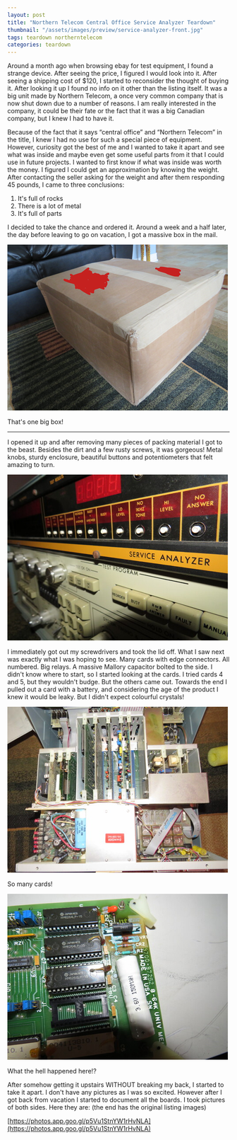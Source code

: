```yaml
---
layout: post
title: "Northern Telecom Central Office Service Analyzer Teardown"
thumbnail: "/assets/images/preview/service-analyzer-front.jpg"
tags: teardown northerntelecom
categories: teardown
---
```


Around a month ago when browsing ebay for test equipment, I found a strange device. After seeing the price, I figured I would look into it. After seeing a shipping cost of $120, I started to reconsider the thought of buying it. After looking it up I found no  info on it other than the listing itself. It was a big unit made by Northern Telecom, a once very common company that is now shut down due to a number of reasons. I am really interested in the company, it could be their fate  or the fact that it was a big Canadian company, but I knew I had to have it.

Because of the fact that it says “central office” and “Northern Telecom” in the title, I knew I had no use for such a special piece of equipment. However, curiosity got the best of me and I wanted to take it apart and see what was inside and maybe even get some useful parts from it that I could use in future projects. I wanted to first know if what was inside was worth the money. I figured I could get an approximation by knowing the weight. After contacting the seller asking for the weight and after them responding 45 pounds, I came to three conclusions:

1. It's full of rocks
2. There is a lot of metal
3. It's full of parts

I decided to take the chance and ordered it. Around a week and a half later, the day before leaving to go on vacation, I got a massive box in the mail.

![Huge box](/assets/images/preview/service-analyzer-box.jpg "This was the huge box that arrived")

That's one big box!

______

I opened it up and after removing many pieces of packing material I got to the beast. Besides the dirt and a few rusty screws, it was gorgeous! Metal knobs, sturdy enclosure, beautiful buttons and potentiometers that felt amazing to turn.

![Front panel](/assets/images/preview/service-analyzer-front.jpg "The front panel had lots of controls")

I immediately got out my screwdrivers and took the lid off. What I saw next was exactly what I was hoping to see. Many cards with edge connectors. All numbered. Big relays. A massive Mallory capacitor bolted to the side. I didn't know where to start, so I started looking at the cards. I tried cards 4 and 5, but they wouldn't budge. But the others came out. Towards the end I pulled out a card with a battery, and considering the age of the product I knew it would be leaky. But I didn't expect colourful crystals!

![Inside](/assets/images/preview/service-analyzer-inside.jpg "I opened it in the living room, it was really heavy")

So many cards!

![Leaking battery](/assets/images/preview/service-analyzer-battery.jpg "Very leaky battery")

What the hell happened here!?

After somehow getting it upstairs WITHOUT breaking my back, I started to take it apart. I don't have any pictures as I was so excited. However after I got back from vacation I started to document all the boards. I took pictures of both sides. Here they are: (the end has the original listing images)

[https://photos.app.goo.gl/p5Vu1StnYW1rHvNLA](https://photos.app.goo.gl/p5Vu1StnYW1rHvNLA)
